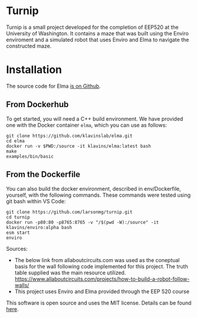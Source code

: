 Turnip
===

Turnip is a small project developed for the completion of EEP520 at the University of Washington. It contains a maze that was built using the Enviro  enviroment and a simulated robot that uses Enviro and Elma to navigate the constructed maze.

Installation
===

The source code for Elma [is on Github](https://github.com/klavinslab/elma).

From Dockerhub
---

To get started, you will need a C++ build environment. We have provided one with the Docker container `elma`, which you can use as follows:

    git clone https://github.com/klavinslab/elma.git
    cd elma
    docker run -v $PWD:/source -it klavins/elma:latest bash
    make
    examples/bin/basic

From the Dockerfile
---

You can also build the docker environment, described in env/Dockerfile, yourself, with the following commands. These commands were tested using git bash within VS Code:

    git clone https://github.com/larsonmg/turnip.git
    cd turnip
    docker run -p80:80 -p8765:8765 -v "/$(pwd -W):/source" -it klavins/enviro:alpha bash
    esm start
    enviro

Sources:
- The below link from allaboutcircuits.com was used as the coneptual basis for the wall following code implemented for this project. The truth table supplied was the main resource utilized.
https://www.allaboutcircuits.com/projects/how-to-build-a-robot-follow-walls/
- This project uses Enviro and Elma provided through the EEP 520 course

This software is open source and uses the MIT license. Details can be found [here](https://github.com/klavinslab/elma).